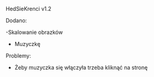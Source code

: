 
HedSieKrenci v1.2

Dodano:

 -Skalowanie obrazków
- Muzyczkę

Problemy:
- Żeby muzyczka się włączyła trzeba kliknąć na stronę
